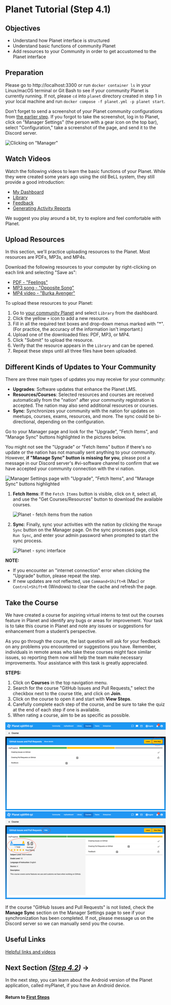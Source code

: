 ﻿# Planet Tutorial (Step 4.1)

## Objectives

- Understand how Planet interface is structured
- Understand basic functions of community Planet
- Add resources to your Community in order to get accustomed to the Planet interface

## Preparation

Please go to http://localhost:3300 or run `docker container ls` in your Linux/macOS terminal or <!--Windows WSL Debian app / -->Git Bash to see if your community Planet is currently running. If not, please `cd` into `planet` directory created in step 1 in your local machine and run `docker compose -f planet.yml -p planet start`.

Don’t forget to send a screenshot of your Planet community configurations from [the earlier step](vi-planet-configurations.md). If you forgot to take the screenshot, log in to Planet, click on "Manager Settings" (the person with a gear icon on the top bar), select "Configuration," take a screenshot of the page, and send it to the Discord server.

![Clicking on "Manager"](images/edit-vi-nation-manager.png "Dashboard in your localhost")

## Watch Videos

Watch the following videos to learn the basic functions of your Planet. While they were created some years ago using the old BeLL system, they still provide a good introduction:

- [My Dashboard](movies/vi-mydashboard.mp4)
- [Library](movies/vi-library.mp4)
- [Feedback](movies/vi-feedback.mp4)
- [Generating Activity Reports](movies/vi-generatingactivityreports.mp4)

We suggest you play around a bit, try to explore and feel comfortable with Planet.

## Upload Resources

In this section, we'll practice uploading resources to the Planet. Most resources are PDFs, MP3s, and MP4s.

Download the following resources to your computer by right-clicking on each link and selecting "Save as":

- [PDF - "Feelings"](pdf/vi-feelings.pdf)
- [MP3 song - "Opposite Song"](music/vi-oppositesong.mp3)
- [MP4 video - "Burka Avenger"](movies/vi-burkaavenger.mp4)

To upload these resources to your Planet:

1. Go to [your community Planet](http://localhost:3300) and select `Library` from the dashboard.
2. Click the yellow `+` icon to add a new resource.
3. Fill in all the required text boxes and drop-down menus marked with "\*". (For practice, the accuracy of the information isn't important.)
4. Upload one of the downloaded files: PDF, MP3, or MP4.
5. Click "Submit" to upload the resource.
6. Verify that the resource appears in the `Library` and can be opened.
7. Repeat these steps until all three files have been uploaded.

## Different Kinds of Updates to Your Community

There are three main types of updates you may receive for your community:

- **Upgrades**: Software updates that enhance the Planet LMS.
- **Resources/Courses**: Selected resources and courses are received automatically from the "nation" after your community registration is accepted. The nation may also send additional resources or courses.
- **Sync**: Synchronizes your community with the nation for updates on meetups, courses, exams, resources, and more. The sync could be bi-directional, depending on the configuration.

Go to your Manager page and look for the "Upgrade", "Fetch Items", and "Manage Sync" buttons highlighted in the pictures below.

You might not see the "Upgrade" or "Fetch Items" button if there's no update or the nation has not manually sent anything to your community. However, **if "Manage Sync" button is missing for you**, please post a message in our Discord server's #vi-software channel to confirm that we have accepted your community connection with the vi nation.

![Manager Settings page with "Upgrade", "Fetch Items", and "Manage Sync" buttons highlighted](images/vi-planet-upgrade.png "Manager Settings Dashboard on planet")

1. **Fetch Items**: If the `Fetch Items` button is visible, click on it, select all, and use the "Get Courses/Resources" button to download the available courses.

   ![Planet - fetch items from the nation](images/vi-planet-fetch-items.png "Planet - fetch items from the nation")

2. **Sync**: Finally, sync your activities with the nation by clicking the `Manage Sync` button on the Manager page. On the sync processes page, click `Run Sync`, and enter your admin password when prompted to start the sync process.

   ![Planet - sync interface](images/vi-nation-sync-send.png "Planet - sync interface")

**NOTE:**
- If you encounter an "internet connection" error when clicking the "Upgrade" button, please repeat the step.
- If new updates are not reflected, use `Command+Shift+R` (Mac) or `Control+Shift+R` (Windows) to clear the cache and refresh the page.

## Take the Course

We have created a course for aspiring virtual interns to test out the courses feature in Planet and identify any bugs or areas for improvement. Your task is to take this course in Planet and note any issues or suggestions for enhancement from a student’s perspective.

As you go through the course, the last question will ask for your feedback on any problems you encountered or suggestions you have. Remember, individuals in remote areas who take these courses might face similar issues, so reporting them now will help the team make necessary improvements. Your assistance with this task is greatly appreciated.

**STEPS:**

1. Click on **Courses** in the top navigation menu.
2. Search for the course "GitHub Issues and Pull Requests," select the checkbox next to the course title, and click on **Join**.
3. Click on the course to open it and start with **View Steps**.
4. Carefully complete each step of the course, and be sure to take the quiz at the end of each step if one is available.
5. When rating a course, aim to be as specific as possible.

  ![Course overview](images/vi-planet-course-overview.png)
  ![Rate the course](images/vi-planet-course-rating.png)

If the course "GitHub Issues and Pull Requests" is not listed, check the **Manage Sync** section on the Manager Settings page to see if your synchronization has been completed. If not, please message us on the Discord server so we can manually send you the course.

## Useful Links

[Helpful links and videos](vi-faq.md#Helpful_Links)

## Next Section _([Step 4.2](vi-myplanet.md))_ **→**

In the next step, you can learn about the Android version of the Planet application, called myPlanet, if you have an Android device.

#### Return to [First Steps](vi-first-steps.md#Step_4_-_Planet_and_myPlanet_Tutorial)
